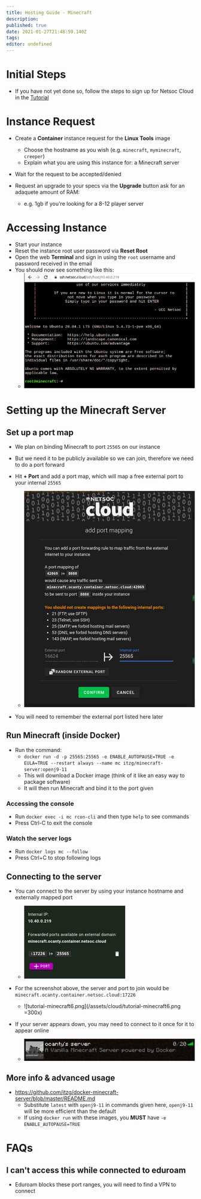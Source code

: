 ```yaml
---
title: Hosting Guide - Minecraft
description: 
published: true
date: 2021-01-27T21:48:59.140Z
tags: 
editor: undefined
---
```



# Initial Steps

* If you have not yet done so, follow the steps to sign up for Netsoc Cloud in the [Tutorial](/services/tutorial)

# Instance Request

* Create a **Container** instance request for the **Linux Tools** image
	* Choose the hostname as you wish (e.g. `minecraft`, `myminecraft`, `creeper`)
  * Explain what you are using this instance for: a Minecraft server
  
* Wait for the request to be accepted/denied

* Request an upgrade to your specs via the **Upgrade** button ask for an adaquete amount of RAM:
	* e.g. 1gb if you're looking for a 8-12 player server

# Accessing Instance

* Start your instance
* Reset the instance root user password via **Reset Root**
* Open the web **Terminal** and sign in using the `root` username and password received in the email
* You should now see something like this:
	* ![tutorial-minecraft.png](/assets/cloud/tutorial-minecraft.png)

# Setting up the Minecraft Server

## Set up a port map

* We plan on binding Minecraft to port `25565` on our instance
* But we need it to be publicly available so we can join, therefore we need to do a port forward
* Hit **+ Port** and add a port map, which will map a free external port to your internal `25565`
	* ![tutorial-minecraft3.png](/assets/cloud/tutorial-minecraft3.png)

* You will need to remember the external port listed here later

## Run Minecraft (inside Docker)

* Run the command:
	* `docker run -d -p 25565:25565 -e ENABLE_AUTOPAUSE=TRUE -e EULA=TRUE --restart always --name mc itzg/minecraft-server:openj9-11`
	* This will download a Docker image (think of it like an easy way to package software) 
  * It will then run Minecraft and bind it to the port given
  
  
### Accessing the console

* Run `docker exec -i mc rcon-cli` and then type `help` to see commands
* Press Ctrl-C to exit the console

### Watch the server logs

* Run `docker logs mc --follow`
* Press Ctrl+C to stop following logs

## Connecting to the server

* You can connect to the server by using your instance hostname and externally mapped port
	* ![tutorial-minecraft4.png](/assets/cloud/tutorial-minecraft4.png)

* For the screenshot above, the server and port to join would be `minecraft.ocanty.container.netsoc.cloud:17226`
	* ![tutorial-minecraft6.png](/assets/cloud/tutorial-minecraft6.png =300x)

* If your server appears down, you may need to connect to it once for it to appear online
	* ![tutorial-minecraft5.png](/assets/cloud/tutorial-minecraft5.png)

## More info & advanced usage

* https://github.com/itzg/docker-minecraft-server/blob/master/README.md
	* Substitute `latest` with `openj9-11` in commands given here, `openj9-11` will be more efficient than the default
  * If using `docker run` with these images, you **MUST** have `-e ENABLE_AUTOPAUSE=TRUE`
 
# FAQs

## I can't access this while connected to eduroam

* Eduroam blocks these port ranges, you will need to find a VPN to connect
